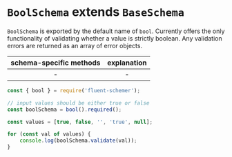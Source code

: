 # `BoolSchema` **extends** `BaseSchema` 

`BoolSchema` is exported by the default name of `bool`. Currently offers the only functionality of validating whether a value is strictly boolean. Any validation errors are returned as an array of error objects.

| schema-specific methods | explanation |
|:-----------------------:|:-----------:|
| -                       | -           |

```js
const { bool } = require('fluent-schemer');

// input values should be either true or false
const boolSchema = bool().required();

const values = [true, false, '', 'true', null];

for (const val of values) {
	console.log(boolSchema.validate(val));
}
```
